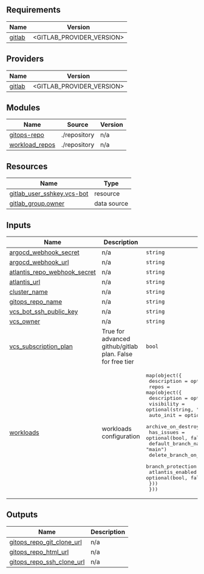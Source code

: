 <!-- BEGIN_TF_DOCS -->
## Requirements

| Name | Version |
|------|---------|
| <a name="requirement_gitlab"></a> [gitlab](#requirement\_gitlab) | <GITLAB_PROVIDER_VERSION> |

## Providers

| Name | Version |
|------|---------|
| <a name="provider_gitlab"></a> [gitlab](#provider\_gitlab) | <GITLAB_PROVIDER_VERSION> |

## Modules

| Name | Source | Version |
|------|--------|---------|
| <a name="module_gitops-repo"></a> [gitops-repo](#module\_gitops-repo) | ./repository | n/a |
| <a name="module_workload_repos"></a> [workload\_repos](#module\_workload\_repos) | ./repository | n/a |

## Resources

| Name | Type |
|------|------|
| [gitlab_user_sshkey.vcs-bot](https://registry.terraform.io/providers/gitlabhq/gitlab/latest/docs/resources/user_sshkey) | resource |
| [gitlab_group.owner](https://registry.terraform.io/providers/gitlabhq/gitlab/latest/docs/data-sources/group) | data source |

## Inputs

| Name | Description | Type | Default | Required |
|------|-------------|------|---------|:--------:|
| <a name="input_argocd_webhook_secret"></a> [argocd\_webhook\_secret](#input\_argocd\_webhook\_secret) | n/a | `string` | `""` | no |
| <a name="input_argocd_webhook_url"></a> [argocd\_webhook\_url](#input\_argocd\_webhook\_url) | n/a | `string` | `""` | no |
| <a name="input_atlantis_repo_webhook_secret"></a> [atlantis\_repo\_webhook\_secret](#input\_atlantis\_repo\_webhook\_secret) | n/a | `string` | `""` | no |
| <a name="input_atlantis_url"></a> [atlantis\_url](#input\_atlantis\_url) | n/a | `string` | `""` | no |
| <a name="input_cluster_name"></a> [cluster\_name](#input\_cluster\_name) | n/a | `string` | `""` | no |
| <a name="input_gitops_repo_name"></a> [gitops\_repo\_name](#input\_gitops\_repo\_name) | n/a | `string` | `"gitops"` | no |
| <a name="input_vcs_bot_ssh_public_key"></a> [vcs\_bot\_ssh\_public\_key](#input\_vcs\_bot\_ssh\_public\_key) | n/a | `string` | `""` | no |
| <a name="input_vcs_owner"></a> [vcs\_owner](#input\_vcs\_owner) | n/a | `string` | `""` | no |
| <a name="input_vcs_subscription_plan"></a> [vcs\_subscription\_plan](#input\_vcs\_subscription\_plan) | True for advanced github/gitlab plan. False for free tier | `bool` | `false` | no |
| <a name="input_workloads"></a> [workloads](#input\_workloads) | workloads configuration | <pre>map(object({<br>    description = optional(string, "")<br>    repos = map(object({<br>      description            = optional(string, "")<br>      visibility             = optional(string, "private")<br>      auto_init              = optional(bool, false)<br>      archive_on_destroy     = optional(bool, false)<br>      has_issues             = optional(bool, false)<br>      default_branch_name    = optional(string, "main")<br>      delete_branch_on_merge = optional(bool, true)<br>      branch_protection      = optional(bool, true)<br>      atlantis_enabled       = optional(bool, false)<br>    }))<br>  }))</pre> | `{}` | no |

## Outputs

| Name | Description |
|------|-------------|
| <a name="output_gitops_repo_git_clone_url"></a> [gitops\_repo\_git\_clone\_url](#output\_gitops\_repo\_git\_clone\_url) | n/a |
| <a name="output_gitops_repo_html_url"></a> [gitops\_repo\_html\_url](#output\_gitops\_repo\_html\_url) | n/a |
| <a name="output_gitops_repo_ssh_clone_url"></a> [gitops\_repo\_ssh\_clone\_url](#output\_gitops\_repo\_ssh\_clone\_url) | n/a |
<!-- END_TF_DOCS -->